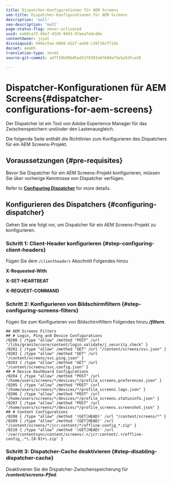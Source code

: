 ```yaml
---
title: Dispatcher-Konfigurationen für AEM Screens
seo-title: Dispatcher-Konfigurationen für AEM Screens
description: 'null'
seo-description: 'null'
page-status-flag: never-activated
uuid: ea68ca72-bbe7-42d5-9043-97aea7edcd6e
contentOwner: jsyal
discoiquuid: 046ec5ae-600d-422f-aa59-c39f16cf71de
docset: aem65
translation-type: tm+mt
source-git-commit: ad7f18b99b45ed51f0393a0f608a75e5a5dfca30

---
```



# Dispatcher-Konfigurationen für AEM Screens{#dispatcher-configurations-for-aem-screens}

Der Dispatcher ist ein Tool von Adobe Experience Manager für das Zwischenspeichern und/oder den Lastenausgleich.

Die folgende Seite enthält die Richtlinien zum Konfigurieren des Dispatchers für ein AEM Screens-Projekt.

## Voraussetzungen {#pre-requisites}

Bevor Sie Dispatcher für ein AEM Screens-Projekt konfigurieren, müssen Sie über vorherige Kenntnisse von Dispatcher verfügen.

Refer to **[Configuring Dispatcher](https://docs.adobe.com/content/help/en/experience-manager-dispatcher/using/configuring/dispatcher-configuration.html)** for more details.

## Konfigurieren des Dispatchers {#configuring-dispatcher}

Gehen Sie wie folgt vor, um Dispatcher für ein AEM Screens-Projekt zu konfigurieren.

### Schritt 1: Client-Header konfigurieren {#step-configuring-client-headers}

Fügen Sie dem `/clientheaders` Abschnitt Folgendes hinzu

**X-Requested-With**

**X-SET-HEARTBEAT**

**X-REQUEST-COMMAND**

### Schritt 2: Konfigurieren von Bildschirmfiltern {#step-configuring-screens-filters}

Fügen Sie zum Konfigurieren von Bildschirmfiltern Folgendes hinzu ***/filtern***.

```
## AEM Screens Filters
## # Login, Ping and Device Configurations
/0200 { /type "allow" /method "POST" /url "/libs/granite/core/content/login.validate/j_security_check" }
/0201 { /type "allow" /method "GET" /url "/content/screens/svc.json" }
/0202 { /type "allow" /method "GET" /url "/content/screens/svc.ping.json" }
/0203 { /type "allow" /method "GET" /url "/content/screens/svc.config.json" }
## # Device Dashboard Configurations
/0204 { /type "allow" /method "POST" /url "/home/users/screens/*/devices/*/profile_screens.preferences.json" }
/0205 { /type "allow" /method "POST" /url "/home/users/screens/*/devices/*/profile_screens.logs.json" }
/0206 { /type "allow" /method "POST" /url "/home/users/screens/*/devices/*/profile_screens.statusinfo.json" }
/0207 { /type "allow" /method "POST" /url "/home/users/screens/*/devices/*/profile_screens.screenshot.json" }
## # Content Configurations
/0208 { /type "allow" /method '(GET|HEAD)' /url "/content/screens/*" }
/0209 { /type "allow" /method '(GET|HEAD)' /url "/content/screens/*/jcr:content/*/offline-config_*.zip" }
/0210 { /type "allow" /method '(GET|HEAD)' /url '/var/contentsync/content/screens/.+/jcr:content/.+/offline-config_.*\.[0-9]+\.zip' }
```

### Schritt 3: Dispatcher-Cache deaktivieren {#step-disabling-dispatcher-cache}

Deaktivieren Sie die Dispatcher-Zwischenspeicherung für ***/content/screens-Pfad***.
